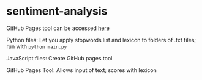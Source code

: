 # sentiment-analysis


GitHub Pages tool can be accessed [here](https://hannah627.github.io/sentiment-analysis/)


Python files:
Let you apply stopwords list and lexicon to folders of .txt files; run with `python main.py`

JavaScript files:
Create GitHub pages tool

GitHub Pages Tool:
Allows input of text; scores with lexicon